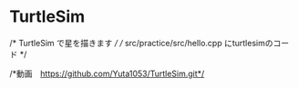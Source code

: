 # TurtleSim
/* TurtleSim で星を描きます */
/* src/practice/src/hello.cpp にturtlesimのコード */

/*動画　https://github.com/Yuta1053/TurtleSim.git*/
